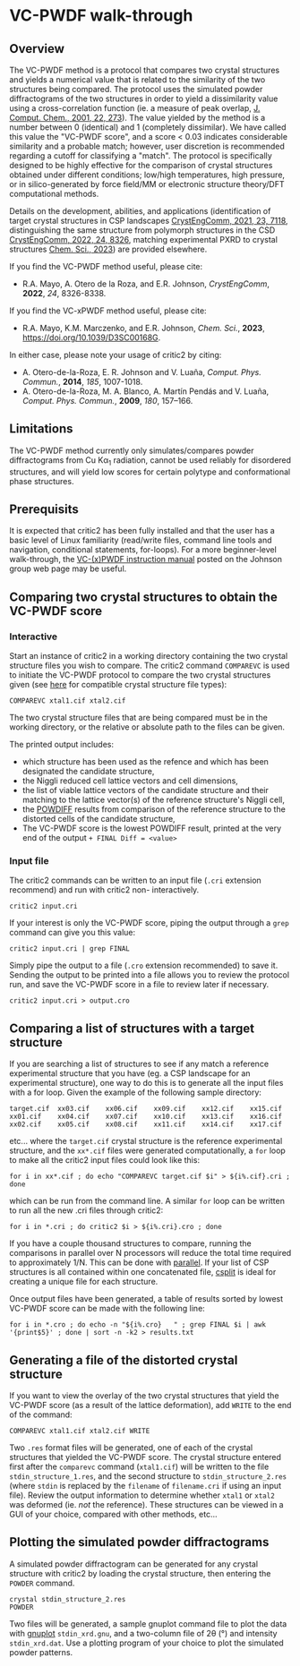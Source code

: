 # VC-PWDF walk-through

## Overview
The VC-PWDF method is a protocol that compares two crystal structures and yields a numerical value that is 
related to the similarity of the two structures being compared. The protocol uses the simulated powder 
diffractograms of the two structures in order to yield a dissimilarity value using a cross-correlation 
function (ie. a measure of peak overlap, 
[J. Comput. Chem., 2001, 22, 273](https://doi.org/10.1002/1096-987X(200102)22:3%3C273::AID-JCC1001%3E3.0.CO;2-0)). The value yielded by the method
is a number between 0 (identical) and 1 (completely dissimilar). We have called this value the "VC-PWDF score",
and a score \< 0.03 indicates considerable similarity and a probable match; however, user discretion is 
recommended regarding a cutoff for classifying a "match". The protocol is specifically 
designed to be highly effective for the comparison of crystal structures obtained under different conditions;
low/high temperatures, high pressure, or in silico-generated by force field/MM or electronic structure 
theory/DFT computational methods. 
  
Details on the development, abilities, and applications (identification of target crystal structures in CSP 
landscapes [CrystEngComm, 2021, 23, 7118](https://pubs.rsc.org/en/content/articlehtml/2021/ce/d1ce01058a), 
distinguishing the same structure from polymorph structures in the 
CSD [CrystEngComm, 2022, 24, 8326](https://pubs.rsc.org/en/content/articlehtml/2022/ce/d2ce01080a), 
matching experimental PXRD to crystal structures
 [Chem. Sci., 2023](https://pubs.rsc.org/en/content/articlehtml/2023/sc/d3sc00168g)) are 
provided elsewhere. 

If you find the VC-PWDF method useful, please cite:
- R.A. Mayo, A. Otero de la Roza, and E.R. Johnson, _CrystEngComm_, **2022**, _24_, 8326-8338. 

If you find the VC-xPWDF method useful, please cite:
- R.A. Mayo, K.M. Marczenko, and E.R. Johnson, _Chem. Sci._, **2023**, https://doi.org/10.1039/D3SC00168G. 

In either case, please note your usage of critic2 by citing:
- A. Otero-de-la-Roza, E. R. Johnson and V. Luaña, _Comput. Phys. Commun._, **2014**, _185_, 1007-1018.
- A. Otero-de-la-Roza, M. A. Blanco, A. Martín Pendás and V. Luaña, _Comput. Phys. Commun._, **2009**, _180_, 157–166.

## Limitations
The VC-PWDF method currently only simulates/compares powder diffractograms from Cu K&#945;<sub>1</sub> 
radiation, cannot
be used reliably for disordered structures, and will yield low scores for certain polytype and conformational 
phase structures.

## Prerequisits
It is expected that critic2 has been fully installed and that the user has a basic level of Linux familiarity
(read/write files, command line tools and navigation, conditional statements, for-loops). For a more 
beginner-level walk-through, the [VC-(x)PWDF instruction manual](https://erin-r-johnson.github.io/software/) posted on the Johnson group web page may be useful. 

## Comparing two crystal structures to obtain the VC-PWDF score
### Interactive
Start an instance of critic2 in a working directory containing the two crystal structure files you wish to
compare. The critic2 command `COMPAREVC` is used to initiate the VC-PWDF protocol to compare the two crystal
structures given (see [here](https://aoterodelaroza.github.io/critic2/manual/crystal/) for compatible crystal 
structure file types):
~~~
COMPAREVC xtal1.cif xtal2.cif
~~~
The two crystal structure files that are being compared must be in the working directory, or the relative or 
absolute path to the files can be given.

The printed output includes:
- which structure has been used as the refence and which has been designated the candidate structure, 
- the Niggli reduced cell lattice vectors and cell dimensions, 
- the list of viable lattice vectors of the candidate structure and their matching to the lattice vector(s) 
of the reference structure's Niggli cell,  
- the [POWDIFF](https://aoterodelaroza.github.io/critic2/manual/structure/#c2-compare) results from comparison of the reference structure to the distorted cells of the candidate 
structure, 
- The VC-PWDF score is the lowest POWDIFF result, printed at the very end of the output 
`+ FINAL Diff = <value>`

### Input file
The critic2 commands can be written to an input file (`.cri` extension recommend) and run with critic2 non-
interactively.
~~~
critic2 input.cri
~~~
If your interest is only the VC-PWDF score, piping the output through a `grep` command can give you this value:
~~~
critic2 input.cri | grep FINAL
~~~
Simply pipe the output to a file (`.cro` extension recommended) to save it. Sending the output to be printed 
into a file allows you to review the protocol run, and save the VC-PWDF score in a file to review later if 
necessary.
~~~
critic2 input.cri > output.cro
~~~

## Comparing a list of structures with a target structure
If you are searching a list of structures to see if any match a reference experimental structure that you have 
(eg. a CSP landscape for an experimental structure), one way to do this is to generate all the input files 
with a for loop. Given the example of the following sample directory:
~~~
target.cif	xx03.cif	xx06.cif	xx09.cif	xx12.cif	xx15.cif	
xx01.cif	xx04.cif	xx07.cif	xx10.cif	xx13.cif	xx16.cif
xx02.cif	xx05.cif	xx08.cif	xx11.cif	xx14.cif	xx17.cif
~~~
etc...  where the `target.cif` crystal structure is the reference experimental structure, and the `xx*.cif` 
files were generated computationally, a `for` loop to make all the critic2 input files could look like this:
~~~
for i in xx*.cif ; do echo "COMPAREVC target.cif $i" > ${i%.cif}.cri ; done
~~~
which can be run from the command line. A similar `for` loop can be written to run all the new .cri files 
through critic2:
~~~
for i in *.cri ; do critic2 $i > ${i%.cri}.cro ; done
~~~

If you have a couple thousand structures to compare, running the comparisons in parallel over N processors 
will reduce the total time required to approximately 1/N. This can be done with [parallel](https://www.gnu.org/software/parallel/). If your list of CSP structures is 
all contained within one concatenated file, [csplit](https://www.gnu.org/software/coreutils/manual/html_node/csplit-invocation.html) is ideal for creating a unique file for each structure.

Once output files have been generated, a table of results sorted by lowest VC-PWDF score can be made
with the following line:
~~~
for i in *.cro ; do echo -n "${i%.cro}   " ; grep FINAL $i | awk '{print$5}' ; done | sort -n -k2 > results.txt
~~~

## Generating a file of the distorted crystal structure
If you want to view the overlay of the two crystal structures that yield the VC-PWDF score (as a result of the 
lattice deformation), add `WRITE` to the end of the command:
~~~
COMPAREVC xtal1.cif xtal2.cif WRITE
~~~
 
Two `.res` format files will be generated, one of each of the crystal 
structures that yielded the VC-PWDF score. The crystal structure entered first after the `comparevc` command 
(`xtal1.cif`) will be written
 to the file `stdin_structure_1.res`, and the second structure to `stdin_structure_2.res` (where `stdin` is 
replaced by the `filename` of `filename.cri` if using an input file). Review the output information to 
determine 
whether `xtal1` or `xtal2` was deformed (ie. _not_ the reference). These structures can be viewed in a 
GUI of 
your choice, compared with other methods, etc...

## Plotting the simulated powder diffractograms
A simulated powder diffractogram can be generated for any crystal structure with critic2 by loading the 
crystal structure, then entering the `POWDER` command. 
~~~
crystal stdin_structure_2.res
POWDER
~~~
 
Two files will be generated, a sample gnuplot command file to plot the data with 
[gnuplot](http://www.gnuplot.info/) `stdin_xrd.gnu`, and a two-column file of 2&#952; (°) and intensity `stdin_xrd.dat`.  Use a plotting program of your choice to plot the simulated powder patterns. 
